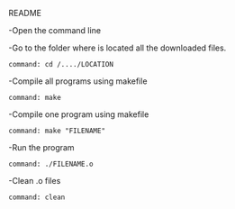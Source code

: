 README

-Open the command line 


-Go to the folder where is located all the downloaded files.
	
	command: cd /..../LOCATION


-Compile all programs using makefile
	
	command: make

-Compile one program using makefile
	
	command: make "FILENAME"


-Run the program
	
	command: ./FILENAME.o

-Clean .o files
	
	command: clean

